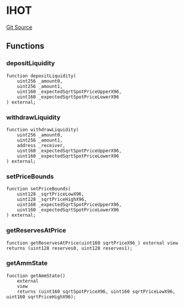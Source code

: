# IHOT
[Git Source](https://github.com/ArrakisFinance/arrakis-modular/blob/22c7b5c5fce6ff4d3a051aa4fbf376745815e340/src/interfaces/IHOT.sol)


## Functions
### depositLiquidity


```solidity
function depositLiquidity(
    uint256 _amount0,
    uint256 _amount1,
    uint160 _expectedSqrtSpotPriceUpperX96,
    uint160 _expectedSqrtSpotPriceLowerX96
) external;
```

### withdrawLiquidity


```solidity
function withdrawLiquidity(
    uint256 _amount0,
    uint256 _amount1,
    address _receiver,
    uint160 _expectedSqrtSpotPriceUpperX96,
    uint160 _expectedSqrtSpotPriceLowerX96
) external;
```

### setPriceBounds


```solidity
function setPriceBounds(
    uint128 _sqrtPriceLowX96,
    uint128 _sqrtPriceHighX96,
    uint160 _expectedSqrtSpotPriceUpperX96,
    uint160 _expectedSqrtSpotPriceLowerX96
) external;
```

### getReservesAtPrice


```solidity
function getReservesAtPrice(uint160 sqrtPriceX96_) external view returns (uint128 reserves0, uint128 reserves1);
```

### getAmmState


```solidity
function getAmmState()
    external
    view
    returns (uint160 sqrtSpotPriceX96, uint160 sqrtPriceLowX96, uint160 sqrtPriceHighX96);
```

